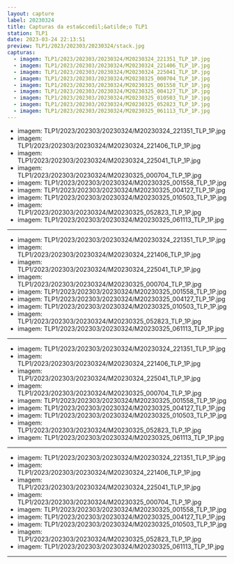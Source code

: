 ```yaml
---
layout: capture
label: 20230324
title: Capturas da esta&ccedil;&atilde;o TLP1
station: TLP1
date: 2023-03-24 22:13:51
preview: TLP1/2023/202303/20230324/stack.jpg
capturas:
  - imagem: TLP1/2023/202303/20230324/M20230324_221351_TLP_1P.jpg
  - imagem: TLP1/2023/202303/20230324/M20230324_221406_TLP_1P.jpg
  - imagem: TLP1/2023/202303/20230324/M20230324_225041_TLP_1P.jpg
  - imagem: TLP1/2023/202303/20230324/M20230325_000704_TLP_1P.jpg
  - imagem: TLP1/2023/202303/20230324/M20230325_001558_TLP_1P.jpg
  - imagem: TLP1/2023/202303/20230324/M20230325_004127_TLP_1P.jpg
  - imagem: TLP1/2023/202303/20230324/M20230325_010503_TLP_1P.jpg
  - imagem: TLP1/2023/202303/20230324/M20230325_052823_TLP_1P.jpg
  - imagem: TLP1/2023/202303/20230324/M20230325_061113_TLP_1P.jpg
---
```

  - imagem: TLP1/2023/202303/20230324/M20230324_221351_TLP_1P.jpg
  - imagem: TLP1/2023/202303/20230324/M20230324_221406_TLP_1P.jpg
  - imagem: TLP1/2023/202303/20230324/M20230324_225041_TLP_1P.jpg
  - imagem: TLP1/2023/202303/20230324/M20230325_000704_TLP_1P.jpg
  - imagem: TLP1/2023/202303/20230324/M20230325_001558_TLP_1P.jpg
  - imagem: TLP1/2023/202303/20230324/M20230325_004127_TLP_1P.jpg
  - imagem: TLP1/2023/202303/20230324/M20230325_010503_TLP_1P.jpg
  - imagem: TLP1/2023/202303/20230324/M20230325_052823_TLP_1P.jpg
  - imagem: TLP1/2023/202303/20230324/M20230325_061113_TLP_1P.jpg
---
  - imagem: TLP1/2023/202303/20230324/M20230324_221351_TLP_1P.jpg
  - imagem: TLP1/2023/202303/20230324/M20230324_221406_TLP_1P.jpg
  - imagem: TLP1/2023/202303/20230324/M20230324_225041_TLP_1P.jpg
  - imagem: TLP1/2023/202303/20230324/M20230325_000704_TLP_1P.jpg
  - imagem: TLP1/2023/202303/20230324/M20230325_001558_TLP_1P.jpg
  - imagem: TLP1/2023/202303/20230324/M20230325_004127_TLP_1P.jpg
  - imagem: TLP1/2023/202303/20230324/M20230325_010503_TLP_1P.jpg
  - imagem: TLP1/2023/202303/20230324/M20230325_052823_TLP_1P.jpg
  - imagem: TLP1/2023/202303/20230324/M20230325_061113_TLP_1P.jpg
---
  - imagem: TLP1/2023/202303/20230324/M20230324_221351_TLP_1P.jpg
  - imagem: TLP1/2023/202303/20230324/M20230324_221406_TLP_1P.jpg
  - imagem: TLP1/2023/202303/20230324/M20230324_225041_TLP_1P.jpg
  - imagem: TLP1/2023/202303/20230324/M20230325_000704_TLP_1P.jpg
  - imagem: TLP1/2023/202303/20230324/M20230325_001558_TLP_1P.jpg
  - imagem: TLP1/2023/202303/20230324/M20230325_004127_TLP_1P.jpg
  - imagem: TLP1/2023/202303/20230324/M20230325_010503_TLP_1P.jpg
  - imagem: TLP1/2023/202303/20230324/M20230325_052823_TLP_1P.jpg
  - imagem: TLP1/2023/202303/20230324/M20230325_061113_TLP_1P.jpg
---
  - imagem: TLP1/2023/202303/20230324/M20230324_221351_TLP_1P.jpg
  - imagem: TLP1/2023/202303/20230324/M20230324_221406_TLP_1P.jpg
  - imagem: TLP1/2023/202303/20230324/M20230324_225041_TLP_1P.jpg
  - imagem: TLP1/2023/202303/20230324/M20230325_000704_TLP_1P.jpg
  - imagem: TLP1/2023/202303/20230324/M20230325_001558_TLP_1P.jpg
  - imagem: TLP1/2023/202303/20230324/M20230325_004127_TLP_1P.jpg
  - imagem: TLP1/2023/202303/20230324/M20230325_010503_TLP_1P.jpg
  - imagem: TLP1/2023/202303/20230324/M20230325_052823_TLP_1P.jpg
  - imagem: TLP1/2023/202303/20230324/M20230325_061113_TLP_1P.jpg
---
